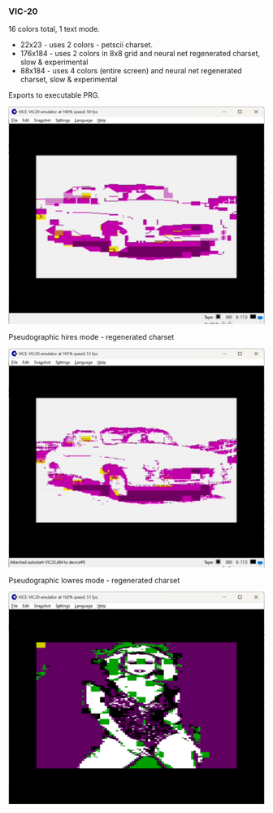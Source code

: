### VIC-20

16 colors total, 1 text mode.

* 22x23 - uses 2 colors - petscii charset.
* 176x184 - uses 2 colors in 8x8 grid and neural net regenerated charset, slow & experimental
* 88x184 - uses 4 colors (entire screen) and neural net regenerated charset, slow & experimental

Exports to executable PRG.

![VIC20-txt](vic20txt.png)

Pseudographic hires mode - regenerated charset 

![VIC20-gen](vic20gfx.png)

Pseudographic lowres mode - regenerated charset 

![VIC20-gen](vic20low.png)

